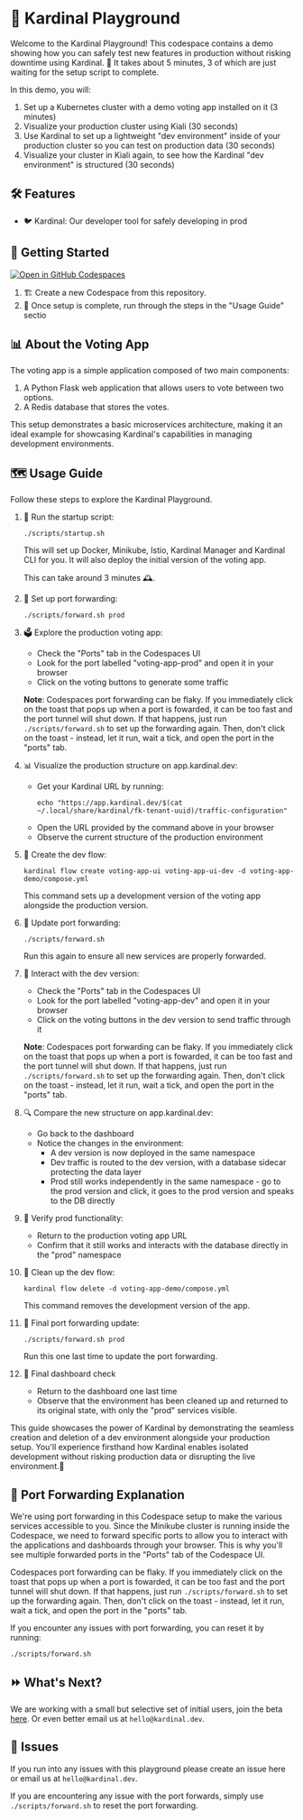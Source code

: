 # 🎡 Kardinal Playground

Welcome to the Kardinal Playground! This codespace contains a demo showing how you can safely test new features in production without risking downtime using Kardinal. 🚀 It takes about 5 minutes, 3 of which are just waiting for the setup script to complete.


In this demo, you will:
1. Set up a Kubernetes cluster with a demo voting app installed on it (3 minutes)
2. Visualize your production cluster using Kiali (30 seconds)
3. Use Kardinal to set up a lightweight "dev environment" inside of your production cluster so you can test on production data (30 seconds)
4. Visualize your cluster in Kiali again, to see how the Kardinal "dev environment" is structured (30 seconds)

## 🛠 Features

- 🐦 Kardinal: Our developer tool for safely developing in prod

## 🚀 Getting Started

[![Open in GitHub Codespaces](https://github.com/codespaces/badge.svg)](https://github.com/codespaces/new?hide_repo_select=true&ref=main&repo=818205437&skip_quickstart=true&machine=standardLinux32gb&devcontainer_path=.devcontainer%2Fdevcontainer.json)

1. 🏗 Create a new Codespace from this repository.
2. 🎉 Once setup is complete, run through the steps in the "Usage Guide" sectio

## 📊 About the Voting App

The voting app is a simple application composed of two main components:

1. A Python Flask web application that allows users to vote between two options.
2. A Redis database that stores the votes.

This setup demonstrates a basic microservices architecture, making it an ideal example for showcasing Kardinal's capabilities in managing development environments.

## 🗺 Usage Guide

Follow these steps to explore the Kardinal Playground.

1. 🏁 Run the startup script:
   ```
   ./scripts/startup.sh
   ```
   This will set up Docker, Minikube, Istio, Kardinal Manager and Kardinal CLI for you. It will
   also deploy the initial version of the voting app.

   This can take around 3 minutes 🕰️.

1. 🔗 Set up port forwarding:
   ```
   ./scripts/forward.sh prod
   ```

1. 🗳 Explore the production voting app:
   - Check the "Ports" tab in the Codespaces UI
   - Look for the port labelled "voting-app-prod" and open it in your browser
   - Click on the voting buttons to generate some traffic
  
   **Note**: Codespaces port forwarding can be flaky. If you immediately click on the toast that pops up when a port is fowarded, it can be too fast and the port tunnel will shut down. If that happens, just run `./scripts/forward.sh` to set up the forwarding again. Then, don't click on the toast - instead, let it run, wait a tick, and open the port in the "ports" tab.

1. 📊 Visualize the production structure on app.kardinal.dev:
   - Get your Kardinal URL by running:
     ```
     echo "https://app.kardinal.dev/$(cat ~/.local/share/kardinal/fk-tenant-uuid)/traffic-configuration"
     ```
   - Open the URL provided by the command above in your browser
   - Observe the current structure of the production environment

1. 🔧 Create the dev flow:
   ```
   kardinal flow create voting-app-ui voting-app-ui-dev -d voting-app-demo/compose.yml
   ```
   This command sets up a development version of the voting app alongside the production version.

1. 🔄 Update port forwarding:
   ```
   ./scripts/forward.sh
   ```
   Run this again to ensure all new services are properly forwarded.

1. 🧪 Interact with the dev version:
   - Check the "Ports" tab in the Codespaces UI
   - Look for the port labelled "voting-app-dev" and open it in your browser
   - Click on the voting buttons in the dev version to send traffic through it
   
   **Note**: Codespaces port forwarding can be flaky. If you immediately click on the toast that pops up when a port is fowarded, it can be too fast and the port tunnel will shut down. If that happens, just run `./scripts/forward.sh` to set up the forwarding again. Then, don't click on the toast - instead, let it run, wait a tick, and open the port in the "ports" tab.   


1. 🔍 Compare the new structure on app.kardinal.dev:
   - Go back to the dashboard
   - Notice the changes in the environment:
     - A dev version is now deployed in the same namespace
     - Dev traffic is routed to the dev version, with a database sidecar protecting the data layer
     - Prod still works independently in the same namespace - go to the prod version and click, it goes to the prod version and speaks to the DB directly

1. 🔄 Verify prod functionality:
    - Return to the production voting app URL
    - Confirm that it still works and interacts with the database directly in the "prod" namespace

1. 🧹 Clean up the dev flow:
    ```
    kardinal flow delete -d voting-app-demo/compose.yml
    ```
    This command removes the development version of the app.

1. 🔄 Final port forwarding update:
    ```
    ./scripts/forward.sh prod
    ```
    Run this one last time to update the port forwarding.

1. 🔎 Final dashboard check
    - Return to the dashboard one last time
    - Observe that the environment has been cleaned up and returned to its original state, with only the "prod" services visible.

This guide showcases the power of Kardinal by demonstrating the seamless creation and deletion of a dev environment alongside your production setup. You'll experience firsthand how Kardinal enables isolated development without risking production data or disrupting the live environment.🚀

## 🔗 Port Forwarding Explanation

We're using port forwarding in this Codespace setup to make the various services accessible to you. Since the Minikube cluster is running inside the Codespace, we need to forward specific ports to allow you to interact with the applications and dashboards through your browser. This is why you'll see multiple forwarded ports in the "Ports" tab of the Codespace UI.

Codespaces port forwarding can be flaky. If you immediately click on the toast that pops up when a port is fowarded, it can be too fast and the port tunnel will shut down. If that happens, just run `./scripts/forward.sh` to set up the forwarding again. Then, don't click on the toast - instead, let it run, wait a tick, and open the port in the "ports" tab.


If you encounter any issues with port forwarding, you can reset it by running:
```
./scripts/forward.sh
```

## ⏩ What's Next?

We are working with a small but selective set of initial users, join the beta [here](https://kardinal.dev/?utm_source=github). Or even better email us at `hello@kardinal.dev`.

## 🐛 Issues

If you run into any issues with this playground please create an issue here or email us at `hello@kardinal.dev`.

If you are encountering any issue with the port forwards, simply use `./scripts/forward.sh` to reset the port forwarding.
